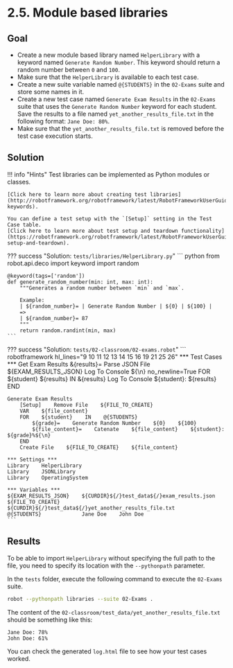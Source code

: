 # 2.5. Module based libraries

## Goal

* Create a new module based library named `HelperLibrary` with a keyword named `Generate Random Number`. This keyword should return a random number between `0` and `100`.
* Make sure that the `HelperLibrary` is available to each test case.
* Create a new suite variable named `@{STUDENTS}` in the `02-Exams` suite and store some names in it.
* Create a new test case named `Generate Exam Results` in the `02-Exams` suite that uses the `Generate Random Number` keyword for each student. Save the results to a file named `yet_another_results_file.txt` in the following format: `Jane Doe: 80%`.
* Make sure that the `yet_another_results_file.txt` is removed before the test case execution starts.

## Solution

!!! info "Hints"
    Test libraries can be implemented as Python modules or classes.

    [Click here to learn more about creating test libraries](http://robotframework.org/robotframework/latest/RobotFrameworkUserGuide.html#creating-keywords).

    You can define a test setup with the `[Setup]` setting in the Test Case table.
    [Click here to learn more about test setup and teardown functionality](https://robotframework.org/robotframework/latest/RobotFrameworkUserGuide.html#test-setup-and-teardown).

??? success "Solution: `tests/libraries/HelperLibrary.py`"
    ``` python
    from robot.api.deco import keyword
    import random


    @keyword(tags=['random'])
    def generate_random_number(min: int, max: int):
        """Generates a random number between `min` and `max`.

        Example:
        | ${random_number}= | Generate Random Number | ${0} | ${100} |
        =>
        | ${random_number}= 87
        """
        return random.randint(min, max)
    ```

??? success "Solution: `tests/02-classroom/02-exams.robot`"
    ``` robotframework hl_lines="9 10 11 12 13 14 15 16 19 21 25 26"
    *** Test Cases ***
    Get Exam Results
        &{results}=    Parse JSON File    ${EXAM_RESULTS_JSON}
        Log To Console    ${\n}    no_newline=True
        FOR    ${student}    ${results}    IN    &{results}
            Log To Console    ${student}: ${results}
        END

    Generate Exam Results
        [Setup]    Remove File    ${FILE_TO_CREATE}
        VAR    ${file_content}
        FOR    ${student}    IN    @{STUDENTS}
            ${grade}=    Generate Random Number    ${0}    ${100}
            ${file_content}=    Catenate    ${file_content}    ${student}: ${grade}%${\n}
        END
        Create File    ${FILE_TO_CREATE}    ${file_content}

    *** Settings ***
    Library    HelperLibrary
    Library    JSONLibrary
    Library    OperatingSystem

    *** Variables ***
    ${EXAM_RESULTS_JSON}    ${CURDIR}${/}test_data${/}exam_results.json
    ${FILE_TO_CREATE}       ${CURDIR}${/}test_data${/}yet_another_results_file.txt
    @{STUDENTS}             Jane Doe    John Doe
    ```

## Results

To be able to import `HelperLibrary` without specifying the full path to the file, you need to specify its location with the `--pythonpath` parameter.

In the `tests` folder, execute the following command to execute the `02-Exams` suite.


``` bash
robot --pythonpath libraries --suite 02-Exams .
```

The content of the `02-classroom/test_data/yet_another_results_file.txt` should be something like this:

    Jane Doe: 78%
    John Doe: 61%

You can check the generated `log.html` file to see how your test cases worked.
